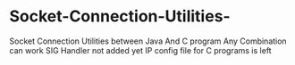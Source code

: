# Socket-Connection-Utilities-
Socket Connection Utilities between Java And C program
Any Combination can work
SIG Handler not added yet
IP config file for C programs is left
